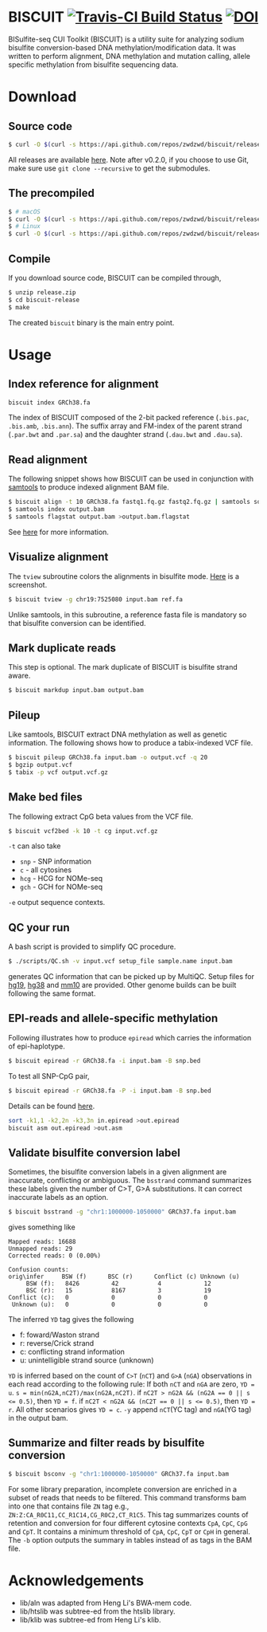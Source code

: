 # BISCUIT [![Travis-CI Build Status](https://travis-ci.org/zwdzwd/biscuit.svg?branch=master)](https://travis-ci.org/zwdzwd/biscuit) [![DOI](https://zenodo.org/badge/doi/10.5281/zenodo.48262.svg)](http://dx.doi.org/10.5281/zenodo.48262)

BISulfite-seq CUI Toolkit (BISCUIT) is a utility suite for analyzing sodium bisulfite conversion-based DNA methylation/modification data. It was written to perform alignment, DNA methylation and mutation calling, allele specific methylation from bisulfite sequencing data.

# Download

## Source code
```bash
$ curl -O $(curl -s https://api.github.com/repos/zwdzwd/biscuit/releases/latest | grep browser_download_url | grep release-source.zip | cut -d '"' -f 4)
```
All releases are available [here](https://github.com/zwdzwd/biscuit/releases/). Note after v0.2.0, if you choose to use Git, make sure use `git clone --recursive` to get the submodules.

## The precompiled
```bash
$ # macOS
$ curl -O $(curl -s https://api.github.com/repos/zwdzwd/biscuit/releases/latest | grep browser_download_url | grep macOS | cut -d '"' -f 4)
$ # Linux
$ curl -O $(curl -s https://api.github.com/repos/zwdzwd/biscuit/releases/latest | grep browser_download_url | grep x86_64 | cut -d '"' -f 4)
```

## Compile

If you download source code, BISCUIT can be compiled through,

```bash
$ unzip release.zip
$ cd biscuit-release
$ make
```

The created `biscuit` binary is the main entry point.

<!-- User Guide is available [here](https://github.com/zwdzwd/biscuit/wiki). -->

# Usage

## Index reference for alignment

```bash
biscuit index GRCh38.fa
```
The index of BISCUIT composed of the 2-bit packed reference (`.bis.pac`, `.bis.amb`, `.bis.ann`). The suffix array and FM-index of the parent strand (`.par.bwt` and `.par.sa`) and the daughter strand (`.dau.bwt` and `.dau.sa`).

## Read alignment

The following snippet shows how BISCUIT can be used in conjunction with [samtools](https://github.com/samtools/samtools) to produce indexed alignment BAM file.
```bash
$ biscuit align -t 10 GRCh38.fa fastq1.fq.gz fastq2.fq.gz | samtools sort -T . -O bam -o output.bam
$ samtools index output.bam
$ samtools flagstat output.bam >output.bam.flagstat
```

See [here](https://github.com/zwdzwd/biscuit/wiki/Measure-cytosine-retention-and-SNP) for more information.


## Visualize alignment

The `tview` subroutine colors the alignments in bisulfite mode. [Here](https://github.com/zwdzwd/biscuit/wiki/Visualize-reads-with-bisulfite-conversion) is a screenshot.

```bash
$ biscuit tview -g chr19:7525080 input.bam ref.fa
```
Unlike samtools, in this subroutine, a reference fasta file is mandatory so that bisulfite conversion can be identified.

## Mark duplicate reads

This step is optional. The mark duplicate of BISCUIT is bisulfite strand aware.
```bash
$ biscuit markdup input.bam output.bam
```

## Pileup

Like samtools, BISCUIT extract DNA methylation as well as genetic information. The following shows how to produce a tabix-indexed VCF file.
```bash
$ biscuit pileup GRCh38.fa input.bam -o output.vcf -q 20
$ bgzip output.vcf
$ tabix -p vcf output.vcf.gz
```

## Make bed files

The following extract CpG beta values from the VCF file.
```bash
$ biscuit vcf2bed -k 10 -t cg input.vcf.gz
```

`-t` can also take

  * `snp` - SNP information
  * `c` - all cytosines
  * `hcg` - HCG for NOMe-seq
  * `gch` - GCH for NOMe-seq
  
`-e` output sequence contexts.

## QC your run

A bash script is provided to simplify QC procedure.
```bash
$ ./scripts/QC.sh -v input.vcf setup_file sample.name input.bam
```
generates QC information that can be picked up by MultiQC. Setup files for [hg19](http://zwdzwd.io/BISCUITqc/hg19_QC_assets.zip), [hg38](http://zwdzwd.io/BISCUITqc/hg38_QC_assets.zip) and [mm10](http://zwdzwd.io/BISCUITqc/mm10_QC_assets.zip) are provided. Other genome builds can be built following the same format.

## EPI-reads and allele-specific methylation

Following illustrates how to produce `epiread` which carries the information of epi-haplotype.
```bash
$ biscuit epiread -r GRCh38.fa -i input.bam -B snp.bed
```

To test all SNP-CpG pair,
```bash
$ biscuit epiread -r GRCh38.fa -P -i input.bam -B snp.bed
```
Details can be found [here](https://github.com/zwdzwd/biscuit/wiki/Convert-to-epiread-format).

```bash
sort -k1,1 -k2,2n -k3,3n in.epiread >out.epiread
biscuit asm out.epiread >out.asm
```

## Validate bisulfite conversion label

Sometimes, the bisulfite conversion labels in a given alignment are inaccurate, conflicting or ambiguous. The `bsstrand` command summarizes these labels given the number of C>T, G>A substitutions. It can correct inaccurate labels as an option.
```bash
$ biscuit bsstrand -g "chr1:1000000-1050000" GRCh37.fa input.bam 
```
gives something like
```
Mapped reads: 16688
Unmapped reads: 29
Corrected reads: 0 (0.00%)

Confusion counts:
orig\infer     BSW (f)      BSC (r)      Conflict (c) Unknown (u)
     BSW (f):   8426         42           4            12
     BSC (r):   15           8167         3            19
Conflict (c):   0            0            0            0
 Unknown (u):   0            0            0            0
```


The inferred `YD` tag gives the following
- f: foward/Waston strand
- r: reverse/Crick strand
- c: conflicting strand information
- u: unintelligible strand source (unknown)

`YD` is inferred based on the count of `C>T` (`nCT`) and `G>A` (`nGA`) observations in each read according to the following rule: If both `nCT` and `nGA` are zero, `YD = u`. `s = min(nG2A,nC2T)/max(nG2A,nC2T)`. if `nC2T > nG2A && (nG2A == 0 || s <= 0.5)`, then `YD = f`. if `nC2T < nG2A && (nC2T == 0 || s <= 0.5)`, then `YD = r`. All other scenarios gives `YD = c`. `-y` append `nCT`(YC tag) and `nGA`(YG tag) in the output bam.

## Summarize and filter reads by bisulfite conversion

```bash
$ biscuit bsconv -g "chr1:1000000-1050000" GRCh37.fa input.bam
```
For some library preparation, incomplete conversion are enriched in a subset of reads that needs to be filtered. This command transforms bam into one that contains file `ZN` tag e.g., `ZN:Z:CA_R0C11,CC_R1C14,CG_R0C2,CT_R1C5`. This tag summarizes counts of retention and conversion for four different cytosine contexts `CpA`, `CpC`, `CpG` and `CpT`. It contains a minimum threshold of `CpA`, `CpC`, `CpT` or `CpH` in general. The `-b` option outputs the summary in tables instead of as tags in the BAM file.

# Acknowledgements

 * lib/aln was adapted from Heng Li's BWA-mem code.
 * lib/htslib was subtree-ed from the htslib library.
 * lib/klib was subtree-ed from Heng Li's klib.
